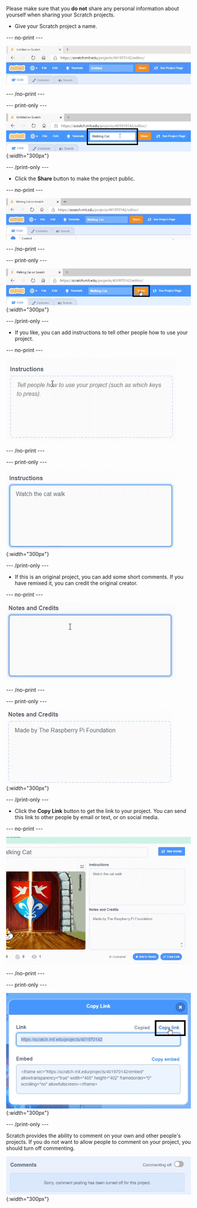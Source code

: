Please make sure that you **do not** share any personal information about yourself when sharing your Scratch projects.

- Give your Scratch project a name.

--- no-print ---

![Changing "Untitled" to "Walking Cat" to name the project, in the box to the left of the orange 'Share' button at the top of the screen.](images/name_file.gif)

--- /no-print ---

--- print-only ---

![The project name box with the new name 'Walking Cat' highlighted, to the left of the orange 'Share' button at the top of the screen.](images/name_file.png){:width="300px"}

--- /print-only ---

- Click the **Share** button to make the project public.

--- no-print ---

![Clicking the orange 'Share' button at the top of the screen. Then, a message appears saying "Your project is now shared."](images/share.gif)

--- /no-print ---

--- print-only ---

![The orange 'Share' button highlighted.](images/share.png){:width="300px"}

--- /print-only ---

- If you like, you can add instructions to tell other people how to use your project.

--- no-print ---

![Typing "Watch the cat walk" in the 'Instructions' box.](images/add_instructions.gif)

--- /no-print ---

--- print-only ---

![The 'Instructions' box, showing "Watch the cat walk" typed in.](images/add_instructions.png){:width="300px"}

--- /print-only ---

- If this is an original project, you can add some short comments. If you have remixed it, you can credit the original creator.

--- no-print ---

![Typing "Made by The Raspberry Pi Foundation" in the 'Notes and Credits' box.](images/notes_and_credits.gif)

--- /no-print ---

--- print-only ---

![The 'Notes and Credits' box, showing "Made by The Raspberry Pi Foundation" typed in.](images/notes_and_credits.png){:width="300px"}

--- /print-only ---

- Click the **Copy Link** button to get the link to your project. You can send this link to other people by email or text, or on social media.

--- no-print ---

![Clicking on 'Copy Link', which opens a 'Copy Link' dialog box. Then, in the dialog box, highlighting the URL under 'Link', and selecting 'Copy link'.](images/copy_link.gif)

--- /no-print ---

--- print-only ---

![The 'Copy link' button highlighted, in the 'Copy Link' dialog box.](images/copy_link.png){:width="300px"}

--- /print-only ---

Scratch provides the ability to comment on your own and other people's projects. If you do not want to allow people to comment on your project, you should turn off commenting.

![The 'Commenting off' slider above the 'Comments' box is in the 'off' position. A message is shown saying "Sorry, comment posting has been turned off for this project."](images/comments-off.png){:width="300px"}
